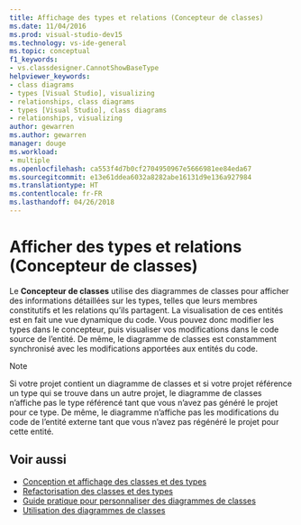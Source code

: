 ```yaml
---
title: Affichage des types et relations (Concepteur de classes)
ms.date: 11/04/2016
ms.prod: visual-studio-dev15
ms.technology: vs-ide-general
ms.topic: conceptual
f1_keywords:
- vs.classdesigner.CannotShowBaseType
helpviewer_keywords:
- class diagrams
- types [Visual Studio], visualizing
- relationships, class diagrams
- types [Visual Studio], class diagrams
- relationships, visualizing
author: gewarren
ms.author: gewarren
manager: douge
ms.workload:
- multiple
ms.openlocfilehash: ca553f4d7b0cf2704950967e5666981ee84eda67
ms.sourcegitcommit: e13e61ddea6032a8282abe16131d9e136a927984
ms.translationtype: HT
ms.contentlocale: fr-FR
ms.lasthandoff: 04/26/2018
---
```

# <a name="view-types-and-relationships-class-designer"></a>Afficher des types et relations (Concepteur de classes)

Le **Concepteur de classes** utilise des diagrammes de classes pour afficher des informations détaillées sur les types, telles que leurs membres constitutifs et les relations qu’ils partagent. La visualisation de ces entités est en fait une vue dynamique du code. Vous pouvez donc modifier les types dans le concepteur, puis visualiser vos modifications dans le code source de l’entité. De même, le diagramme de classes est constamment synchronisé avec les modifications apportées aux entités du code.

> [!NOTE]
> Si votre projet contient un diagramme de classes et si votre projet référence un type qui se trouve dans un autre projet, le diagramme de classes n’affiche pas le type référencé tant que vous n’avez pas généré le projet pour ce type. De même, le diagramme n’affiche pas les modifications du code de l’entité externe tant que vous n’avez pas régénéré le projet pour cette entité.

## <a name="see-also"></a>Voir aussi

- [Conception et affichage des classes et des types](designing-and-viewing-classes-and-types.md)
- [Refactorisation des classes et des types](refactoring-classes-and-types.md)
- [Guide pratique pour personnaliser des diagrammes de classes](how-to-customize-class-diagrams.md)
- [Utilisation des diagrammes de classes](working-with-class-diagrams.md)